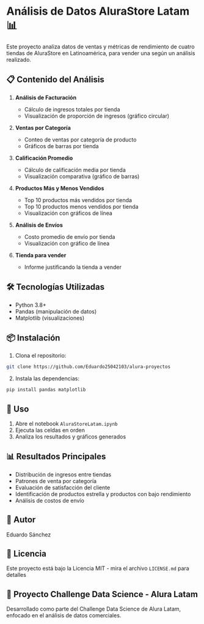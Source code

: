# Análisis de Datos AluraStore Latam 📊

Este proyecto analiza datos de ventas y métricas de rendimiento de cuatro tiendas de AluraStore en Latinoamérica, para vender una según un análisis realizado.

## 📋 Contenido del Análisis

1. **Análisis de Facturación**
   - Cálculo de ingresos totales por tienda
   - Visualización de proporción de ingresos (gráfico circular)

2. **Ventas por Categoría**
   - Conteo de ventas por categoría de producto
   - Gráficos de barras por tienda

3. **Calificación Promedio**
   - Cálculo de calificación media por tienda
   - Visualización comparativa (gráfico de barras)

4. **Productos Más y Menos Vendidos**
   - Top 10 productos más vendidos por tienda
   - Top 10 productos menos vendidos por tienda
   - Visualización con gráficos de línea

5. **Análisis de Envíos**
   - Costo promedio de envío por tienda
   - Visualización con gráfico de línea

6. **Tienda para vender**
   - Informe justificando la tienda a vender
   
## 🛠️ Tecnologías Utilizadas

- Python 3.8+
- Pandas (manipulación de datos)
- Matplotlib (visualizaciones)

## 📦 Instalación

1. Clona el repositorio:
```bash
git clone https://github.com/Eduardo25042103/alura-proyectos
```

2. Instala las dependencias:
```bash
pip install pandas matplotlib
```

## 🚀 Uso

1. Abre el notebook `AluraStoreLatam.ipynb`
2. Ejecuta las celdas en orden
3. Analiza los resultados y gráficos generados

## 📊 Resultados Principales

- Distribución de ingresos entre tiendas
- Patrones de venta por categoría
- Evaluación de satisfacción del cliente
- Identificación de productos estrella y productos con bajo rendimiento
- Análisis de costos de envío

## 👥 Autor

Eduardo Sánchez

## 📄 Licencia

Este proyecto está bajo la Licencia MIT - mira el archivo `LICENSE.md` para detalles

## 🎯 Proyecto Challenge Data Science - Alura Latam

Desarrollado como parte del Challenge Data Science de Alura Latam, enfocado en el análisis de datos comerciales.